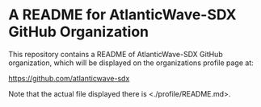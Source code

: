 # A README for AtlanticWave-SDX GitHub Organization

This repository contains a README of AtlanticWave-SDX GitHub
organization, which will be displayed on the organizations profile
page at:

https://github.com/atlanticwave-sdx

Note that the actual file displayed there is <./profile/README.md>.

